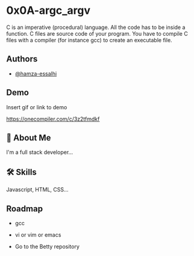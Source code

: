 # 0x0A-argc_argv

C is an imperative (procedural) language.
All the code has to be inside a function.
C files are source code of your program.
You have to compile C files with a compiler (for instance gcc) to create an
executable file.



## Authors

- [@hamza-essalhi](https://www.github.com/hamza-essalhi)


## Demo

Insert gif or link to demo

https://onecompiler.com/c/3z2tfmdkf
## 🚀 About Me
I'm a full stack developer...


## 🛠 Skills
Javascript, HTML, CSS...


## Roadmap

- gcc

- vi or vim or emacs
- Go to the Betty repository
